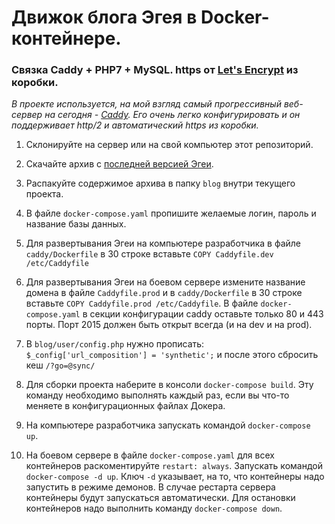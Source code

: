 # Движок блога Эгея в Docker-контейнере.
### Связка Caddy + PHP7 + MySQL. https от [Let's Encrypt](https://letsencrypt.org/) из коробки.

_В проекте используется, на мой взгляд самый прогрессивный веб-сервер на сегодня - [Caddy](https://caddyserver.com/). Его очень легко конфигурировать и он поддерживает http/2 и автоматический https из коробки._

1. Склонируйте на сервер или на свой компьютер этот репозиторий.

2. Скачайте архив с [последней версией Эгеи](http://blogengine.ru/get/).

3. Распакуйте содержимое архива в папку `blog` внутри текущего проекта.

4. В файле `docker-compose.yaml` пропишите желаемые логин, пароль и название базы данных.

5. Для развертывания Эгеи на компьютере разработчика в файле `caddy/Dockerfile` в 30 строке вставьте `COPY Caddyfile.dev /etc/Caddyfile`

6. Для развертывания Эгеи на боевом сервере измените название домена в файле `Caddyfile.prod` и в `caddy/Dockerfile` в 30 строке вставьте `COPY Caddyfile.prod /etc/Caddyfile`. В файле `docker-compose.yaml` в секции конфигурации caddy оставьте только 80 и 443 порты.
Порт 2015 должен быть открыт всегда (и на dev и на prod).

7. В  `blog/user/config.php` нужно прописать: `$_config['url_composition'] = 'synthetic';` и после этого сбросить кеш `/?go=@sync/`

8. Для сборки проекта наберите в консоли `docker-compose build`. Эту команду необходимо выполнять каждый раз, если вы что-то меняете в конфигурационных файлах Докера.

8. На компьютере разработчика запускать командой `docker-compose up`.

9. На боевом сервере в файле `docker-compose.yaml` для всех контейнеров раскоментируйте `restart: always`. 
Запускать командой `docker-compose -d up`. Ключ `-d` указывает, на то, что контейнеры надо запустить в режиме демонов. В случае рестарта сервера контейнеры будут запускаться автоматически. Для остановки контейнеров надо выполнить команду `docker-compose down`.
